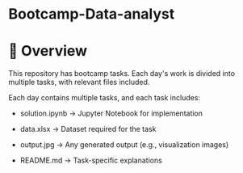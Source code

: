 # Bootcamp-Data-analyst

# 📌 Overview

This repository has bootcamp tasks. Each day's work is divided into multiple tasks, with relevant files included.

Each day contains multiple tasks, and each task includes:

* solution.ipynb -> Jupyter Notebook for implementation 

* data.xlsx -> Dataset required for the task 

* output.jpg -> Any generated output (e.g., visualization images) 

* README.md -> Task-specific explanations
